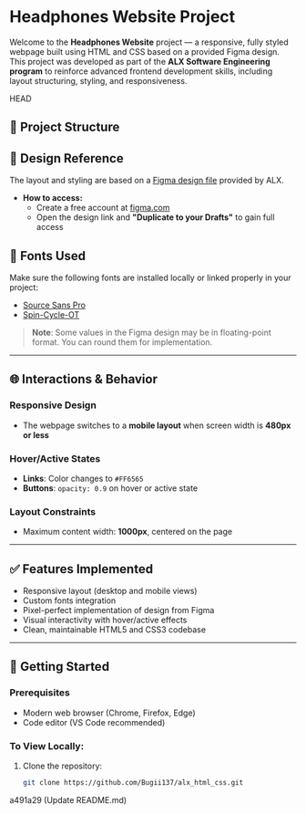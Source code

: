 # Headphones Website Project

Welcome to the **Headphones Website** project — a responsive, fully styled webpage built using HTML and CSS based on a provided Figma design. This project was developed as part of the **ALX Software Engineering program** to reinforce advanced frontend development skills, including layout structuring, styling, and responsiveness.

 HEAD

## 📁 Project Structure

## 🎨 Design Reference

The layout and styling are based on a [Figma design file](https://www.figma.com/) provided by ALX.

- **How to access:**
  - Create a free account at [figma.com](https://www.figma.com/)
  - Open the design link and **"Duplicate to your Drafts"** to gain full access

## 🧰 Fonts Used

Make sure the following fonts are installed locally or linked properly in your project:
- [Source Sans Pro](https://fonts.google.com/specimen/Source+Sans+Pro)
- [Spin-Cycle-OT](https://www.fonts.com/font/typonine/spin-cycle)

> **Note**: Some values in the Figma design may be in floating-point format. You can round them for implementation.

---

## 🌐 Interactions & Behavior

### Responsive Design
- The webpage switches to a **mobile layout** when screen width is **480px or less**

### Hover/Active States
- **Links**: Color changes to `#FF6565`
- **Buttons**: `opacity: 0.9` on hover or active state

### Layout Constraints
- Maximum content width: **1000px**, centered on the page

---

## ✅ Features Implemented

- Responsive layout (desktop and mobile views)
- Custom fonts integration
- Pixel-perfect implementation of design from Figma
- Visual interactivity with hover/active effects
- Clean, maintainable HTML5 and CSS3 codebase

---

## 🚀 Getting Started

### Prerequisites
- Modern web browser (Chrome, Firefox, Edge)
- Code editor (VS Code recommended)

### To View Locally:
1. Clone the repository:
   ```bash
   git clone https://github.com/Bugii137/alx_html_css.git
 a491a29 (Update README.md)
